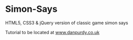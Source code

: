 Simon-Says
==========

HTML5, CSS3 &amp; jQuery version of classic game simon says

Tutorial to be located at www.danpurdy.co.uk
